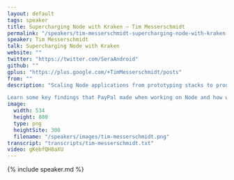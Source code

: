 ```yaml
---
layout: default
tags: speaker
title: Supercharging Node with Kraken – Tim Messerschmidt
permalink: "/speakers/tim-messerschmidt-supercharging-node-with-kraken.html"
speaker: Tim Messerschmidt
talk: Supercharging Node with Kraken
website: ""
twitter: "https://twitter.com/SeraAndroid"
github: ""
gplus: "https://plus.google.com/+TimMesserschmidt/posts"
from: ""
description: "Scaling Node applications from prototyping stacks to production can be very difficult as there is a big lack of conventions and best practices that work across companies and even communities. In this talk Tim will be showcasing his favourite 4 modules of KrakenJS – a thin convention layer on top of Express – which helped PayPal pushing out Node apps.

Learn some key findings that PayPal made when working on Node and how we structured the introduction of it into our existing infrastructure. Being more efficient, needing less people working on projects and being way more responsive than classical apps Node and Kraken have become PayPal's favourite stack."
image:
  width: 534
  height: 800
  type: png
  heightSite: 300
  filename: "/speakers/images/tim-messerschmidt.png"
transcript: "transcripts/tim-messerschmidt.txt"
video: gKebfQH8aXU
---
```


{% include speaker.md %}
